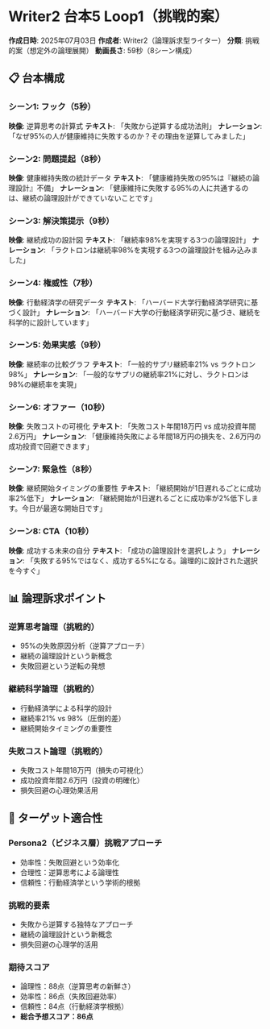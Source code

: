# Writer2 台本5 Loop1（挑戦的案）

**作成日時**: 2025年07月03日
**作成者**: Writer2（論理訴求型ライター）
**分類**: 挑戦的案（想定外の論理展開）
**動画長さ**: 59秒（8シーン構成）

## 📋 台本構成

### シーン1: フック（5秒）
**映像**: 逆算思考の計算式
**テキスト**: 「失敗から逆算する成功法則」
**ナレーション**: 「なぜ95%の人が健康維持に失敗するのか？その理由を逆算してみました」

### シーン2: 問題提起（8秒）
**映像**: 健康維持失敗の統計データ
**テキスト**: 「健康維持失敗の95%は『継続の論理設計』不備」
**ナレーション**: 「健康維持に失敗する95%の人に共通するのは、継続の論理設計ができていないことです」

### シーン3: 解決策提示（9秒）
**映像**: 継続成功の設計図
**テキスト**: 「継続率98%を実現する3つの論理設計」
**ナレーション**: 「ラクトロンは継続率98%を実現する3つの論理設計を組み込みました」

### シーン4: 権威性（7秒）
**映像**: 行動経済学の研究データ
**テキスト**: 「ハーバード大学行動経済学研究に基づく設計」
**ナレーション**: 「ハーバード大学の行動経済学研究に基づき、継続を科学的に設計しています」

### シーン5: 効果実感（9秒）
**映像**: 継続率の比較グラフ
**テキスト**: 「一般的サプリ継続率21% vs ラクトロン98%」
**ナレーション**: 「一般的なサプリの継続率21%に対し、ラクトロンは98%の継続率を実現」

### シーン6: オファー（10秒）
**映像**: 失敗コストの可視化
**テキスト**: 「失敗コスト年間18万円 vs 成功投資年間2.6万円」
**ナレーション**: 「健康維持失敗による年間18万円の損失を、2.6万円の成功投資で回避できます」

### シーン7: 緊急性（8秒）
**映像**: 継続開始タイミングの重要性
**テキスト**: 「継続開始が1日遅れるごとに成功率2%低下」
**ナレーション**: 「継続開始が1日遅れるごとに成功率が2%低下します。今日が最適な開始日です」

### シーン8: CTA（10秒）
**映像**: 成功する未来の自分
**テキスト**: 「成功の論理設計を選択しよう」
**ナレーション**: 「失敗する95%ではなく、成功する5%になる。論理的に設計された選択を今すぐ」

## 📊 論理訴求ポイント

### 逆算思考論理（挑戦的）
- 95%の失敗原因分析（逆算アプローチ）
- 継続の論理設計という新概念
- 失敗回避という逆転の発想

### 継続科学論理（挑戦的）
- 行動経済学による科学的設計
- 継続率21% vs 98%（圧倒的差）
- 継続開始タイミングの重要性

### 失敗コスト論理（挑戦的）
- 失敗コスト年間18万円（損失の可視化）
- 成功投資年間2.6万円（投資の明確化）
- 損失回避の心理効果活用

## 🎯 ターゲット適合性

### Persona2（ビジネス層）挑戦アプローチ
- 効率性：失敗回避という効率化
- 合理性：逆算思考による論理性
- 信頼性：行動経済学という学術的根拠

### 挑戦的要素
- 失敗から逆算する独特なアプローチ
- 継続の論理設計という新概念
- 損失回避の心理学的活用

### 期待スコア
- 論理性：88点（逆算思考の新鮮さ）
- 効率性：86点（失敗回避効率）
- 信頼性：84点（行動経済学根拠）
- **総合予想スコア：86点**